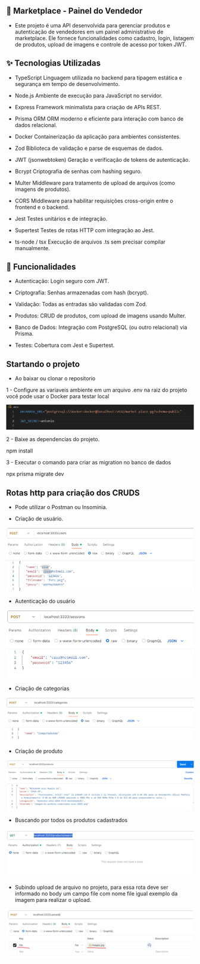 ## 🛒 Marketplace - Painel do Vendedor

- Este projeto é uma API desenvolvida para gerenciar produtos e autenticação de vendedores em um painel administrativo de marketplace. Ele fornece funcionalidades como cadastro, login, listagem de produtos, upload de imagens e controle de acesso por token JWT.

## ✨ Tecnologias Utilizadas


- TypeScript	Linguagem utilizada no backend para tipagem estática e segurança em tempo de desenvolvimento.

- Node.js	Ambiente de execução para JavaScript no servidor.

- Express	Framework minimalista para criação de APIs REST.

- Prisma ORM	ORM moderno e eficiente para interação com banco de dados relacional.

- Docker	Containerização da aplicação para ambientes consistentes.

- Zod	Biblioteca de validação e parse de esquemas de dados.

- JWT (jsonwebtoken)	Geração e verificação de tokens de autenticação.

- Bcrypt	Criptografia de senhas com hashing seguro.

- Multer	Middleware para tratamento de upload de arquivos (como imagens de produtos).

- CORS	Middleware para habilitar requisições cross-origin entre o frontend e o backend.

- Jest	Testes unitários e de integração.

- Supertest	Testes de rotas HTTP com integração ao Jest.

- ts-node / tsx	Execução de arquivos .ts sem precisar compilar manualmente.


## 🔐 Funcionalidades

- Autenticação: Login seguro com JWT.

- Criptografia: Senhas armazenadas com hash (bcrypt).

- Validação: Todas as entradas são validadas com Zod.

- Produtos: CRUD de produtos, com upload de imagens usando Multer.

- Banco de Dados: Integração com PostgreSQL (ou outro relacional) via Prisma.

- Testes: Cobertura com Jest e Supertest.

## Startando o projeto

- Ao baixar ou clonar o repositorio 

1 - Configure as variaveis ambiente em um arquivo .env na raiz do projeto você pode usar o Docker para testar local

![alt text](image.png)


2 - Baixe as dependencias do projeto.

 npm install

3 - Executar o comando para criar as migration no banco de dados

 npx prisma migrate dev

## Rotas http para criação dos CRUDS

- Pode utilizar o Postman ou Insominia.

- Criação de usuário.

![alt text](image-1.png)


- Autenticação do usuário

![alt text](image-2.png)


- Criação de categorias

![alt text](image-3.png)

- Criação de produto

![alt text](image-4.png)

- Buscando por todos os produtos cadastrados

![alt text](image-5.png)

- Subindo upload de arquivo no projeto, para essa rota deve ser informado no body um campo file com nome file igual exemplo da imagem para realizar o upload.

![alt text](image-6.png)






